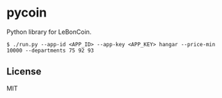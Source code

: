 # pycoin

Python library for LeBonCoin.

```
$ ./run.py --app-id <APP_ID> --app-key <APP_KEY> hangar --price-min 10000 --departments 75 92 93
```

## License

MIT
